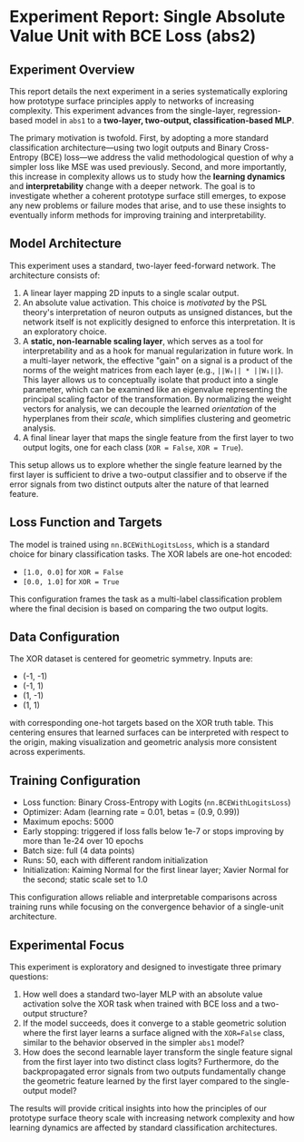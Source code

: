 # **Experiment Report: Single Absolute Value Unit with BCE Loss (abs2)**

## **Experiment Overview**

This report details the next experiment in a series systematically exploring how prototype surface principles apply to networks of increasing complexity. This experiment advances from the single-layer, regression-based model in `abs1` to a **two-layer, two-output, classification-based MLP**.

The primary motivation is twofold. First, by adopting a more standard classification architecture—using two logit outputs and Binary Cross-Entropy (BCE) loss—we address the valid methodological question of why a simpler loss like MSE was used previously. Second, and more importantly, this increase in complexity allows us to study how the **learning dynamics** and **interpretability** change with a deeper network. The goal is to investigate whether a coherent prototype surface still emerges, to expose any new problems or failure modes that arise, and to use these insights to eventually inform methods for improving training and interpretability.

## **Model Architecture**

This experiment uses a standard, two-layer feed-forward network. The architecture consists of:
1.  A linear layer mapping 2D inputs to a single scalar output.
2.  An absolute value activation. This choice is *motivated* by the PSL theory's interpretation of neuron outputs as unsigned distances, but the network itself is not explicitly designed to enforce this interpretation. It is an exploratory choice.
3.  A **static, non-learnable scaling layer**, which serves as a tool for interpretability and as a hook for manual regularization in future work. In a multi-layer network, the effective "gain" on a signal is a product of the norms of the weight matrices from each layer (e.g., `||W₀|| * ||W₁||`). This layer allows us to conceptually isolate that product into a single parameter, which can be examined like an eigenvalue representing the principal scaling factor of the transformation. By normalizing the weight vectors for analysis, we can decouple the learned *orientation* of the hyperplanes from their *scale*, which simplifies clustering and geometric analysis.
4.  A final linear layer that maps the single feature from the first layer to two output logits, one for each class (`XOR = False`, `XOR = True`).

This setup allows us to explore whether the single feature learned by the first layer is sufficient to drive a two-output classifier and to observe if the error signals from two distinct outputs alter the nature of that learned feature.

## **Loss Function and Targets**

The model is trained using `nn.BCEWithLogitsLoss`, which is a standard choice for binary classification tasks. The XOR labels are one-hot encoded:
* `[1.0, 0.0]` for `XOR = False`
* `[0.0, 1.0]` for `XOR = True`

This configuration frames the task as a multi-label classification problem where the final decision is based on comparing the two output logits.

## Data Configuration

The XOR dataset is centered for geometric symmetry. Inputs are:

* (-1, -1)
* (-1, 1)
* (1, -1)
* (1, 1)

with corresponding one-hot targets based on the XOR truth table. This centering ensures that learned surfaces can be interpreted with respect to the origin, making visualization and geometric analysis more consistent across experiments.

## Training Configuration

* Loss function: Binary Cross-Entropy with Logits (`nn.BCEWithLogitsLoss`)
* Optimizer: Adam (learning rate = 0.01, betas = (0.9, 0.99))
* Maximum epochs: 5000
* Early stopping: triggered if loss falls below 1e-7 or stops improving by more than 1e-24 over 10 epochs
* Batch size: full (4 data points)
* Runs: 50, each with different random initialization
* Initialization: Kaiming Normal for the first linear layer; Xavier Normal for the second; static scale set to 1.0

This configuration allows reliable and interpretable comparisons across training runs while focusing on the convergence behavior of a single-unit architecture.

## **Experimental Focus**

This experiment is exploratory and designed to investigate three primary questions:
1.  How well does a standard two-layer MLP with an absolute value activation solve the XOR task when trained with BCE loss and a two-output structure?
2.  If the model succeeds, does it converge to a stable geometric solution where the first layer learns a surface aligned with the `XOR=False` class, similar to the behavior observed in the simpler `abs1` model?
3.  How does the second learnable layer transform the single feature signal from the first layer into two distinct class logits? Furthermore, do the backpropagated error signals from two outputs fundamentally change the geometric feature learned by the first layer compared to the single-output model?

The results will provide critical insights into how the principles of our prototype surface theory scale with increasing network complexity and how learning dynamics are affected by standard classification architectures.